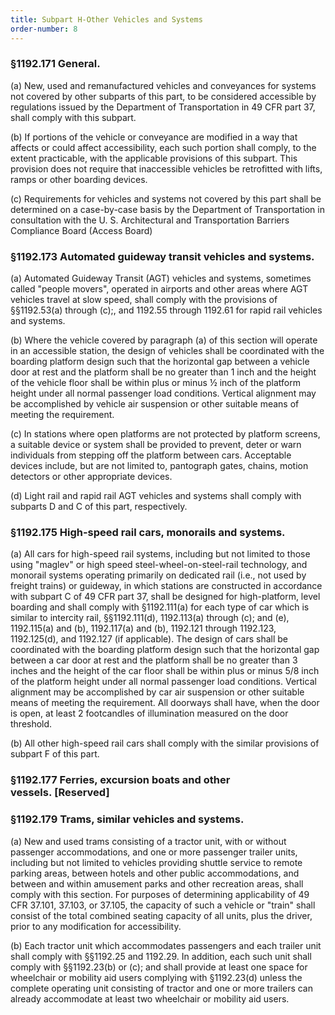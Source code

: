 ```yaml
---
title: Subpart H-Other Vehicles and Systems
order-number: 8
---
```


### §1192.171 General.

(a) New, used and remanufactured vehicles and conveyances for systems not covered by other subparts of this part, to be considered accessible by regulations issued by the Department of Transportation in 49 CFR part 37, shall comply with this subpart.

(b) If portions of the vehicle or conveyance are modified in a way that affects or could affect accessibility, each such portion shall comply, to the extent practicable, with the applicable provisions of this subpart. This provision does not require that inaccessible vehicles be retrofitted with lifts, ramps or other boarding devices.

(c) Requirements for vehicles and systems not covered by this part shall be determined on a case-by-case basis by the Department of Transportation in consultation with the U. S. Architectural and Transportation Barriers Compliance Board (Access Board)

### §1192.173 Automated guideway transit vehicles and systems.

(a) Automated Guideway Transit (AGT) vehicles and systems, sometimes called "people movers", operated in airports and other areas where AGT vehicles travel at slow speed, shall comply with the provisions of §§1192.53(a) through (c);, and 1192.55 through 1192.61 for rapid rail vehicles and systems.

(b) Where the vehicle covered by paragraph (a) of this section will operate in an accessible station, the design of vehicles shall be coordinated with the boarding platform design such that the horizontal gap between a vehicle door at rest and the platform shall be no greater than 1 inch and the height of the vehicle floor shall be within plus or minus ½ inch of the platform height under all normal passenger load conditions. Vertical alignment may be accomplished by vehicle air suspension or other suitable means of meeting the requirement.

(c) In stations where open platforms are not protected by platform screens, a suitable device or system shall be provided to prevent, deter or warn individuals from stepping off the platform between cars. Acceptable devices include, but are not limited to, pantograph gates, chains, motion detectors or other appropriate devices.

(d) Light rail and rapid rail AGT vehicles and systems shall comply with subparts D and C of this part, respectively.

### §1192.175 High-speed rail cars, monorails and systems.

(a) All cars for high-speed rail systems, including but not limited to those using "maglev" or high speed steel-wheel-on-steel-rail technology, and monorail systems operating primarily on dedicated rail (i.e., not used by freight trains) or guideway, in which stations are constructed in accordance with subpart C of 49 CFR part 37, shall be designed for high-platform, level boarding and shall comply with §1192.111(a) for each type of car which is similar to intercity rail, §§1192.111(d), 1192.113(a) through (c); and (e), 1192.115(a) and (b), 1192.117(a) and (b), 1192.121 through 1192.123, 1192.125(d), and 1192.127 (if applicable). The design of cars shall be coordinated with the boarding platform design such that the horizontal gap between a car door at rest and the platform shall be no greater than 3 inches and the height of the car floor shall be within plus or minus 5/8 inch of the platform height under all normal passenger load conditions. Vertical alignment may be accomplished by car air suspension or other suitable means of meeting the requirement. All doorways shall have, when the door is open, at least 2 footcandles of illumination measured on the door threshold.

(b) All other high-speed rail cars shall comply with the similar provisions of subpart F of this part.

### §1192.177 Ferries, excursion boats and other vessels. [Reserved]

### §1192.179 Trams, similar vehicles and systems.

(a) New and used trams consisting of a tractor unit, with or without passenger accommodations, and one or more passenger trailer units, including but not limited to vehicles providing shuttle service to remote parking areas, between hotels and other public accommodations, and between and within amusement parks and other recreation areas, shall comply with this section. For purposes of determining applicability of 49 CFR 37.101, 37.103, or 37.105, the capacity of such a vehicle or "train" shall consist of the total combined seating capacity of all units, plus the driver, prior to any modification for accessibility.

(b) Each tractor unit which accommodates passengers and each trailer unit shall comply with §§1192.25 and 1192.29. In addition, each such unit shall comply with §§1192.23(b) or (c); and shall provide at least one space for wheelchair or mobility aid users complying with §1192.23(d) unless the complete operating unit consisting of tractor and one or more trailers can already accommodate at least two wheelchair or mobility aid users.